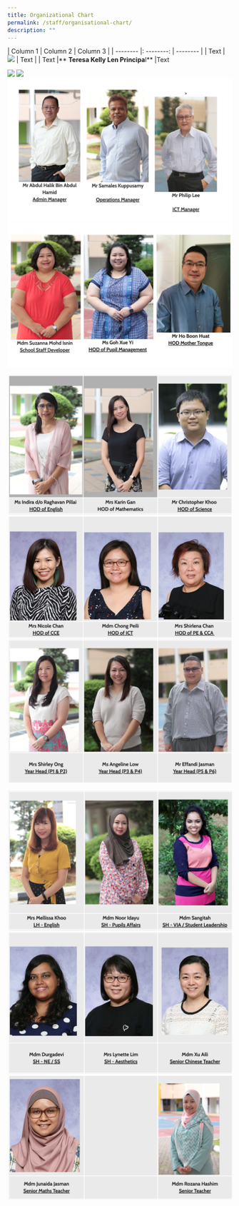 ```yaml
---
title: Organizational Chart
permalink: /staff/organisational-chart/
description: ""
---
```




| Column 1 | Column 2 | Column 3 |
| -------- |: --------: | -------- |
| Text     | ![](https://file.go.gov.sg/67u60i.JPG)    | Text     |
| Text    |** **Teresa Kelly Len Principa**l**                 |Text


![](https://file.go.gov.sg/u4i7eo.JPG)
![](https://file.go.gov.sg/rirg95.JPG)
![](/images/managers.png)
![](/images/HOD.png)

![](/images/HODs.png)
![](/images/HODs%202.png)
![](/images/Year%20heads.png)

![](/images/LH%20SH.png)
![](/images/SH%202.png)
![](/images/Senior%20staff.png)